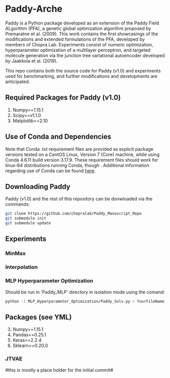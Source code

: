 # Paddy-Arche

Paddy is a Python package developed as an extension of the Paddy Field ALgorithm (PFA), a genetic global optimization algorithm proposed by Premaratne et al. (2009).  This work contains the first showcasings of the modifications and extended formulations of the PFA, developed by members of Chopra Lab.  Experiments consist of numeric optimization, hyperparameter optimization of a multilayer perceptron, and targeted molecule generation via the junction tree variational autoencoder developed by Jaakkola et al. (2019).

This repo contains both the source code for Paddy (v1.0) and experiments used for benchmarking, and further modifications and developments are anticipated.

## Required Packages for Paddy (v1.0)
1) Numpy==1.15.1
2) Scipy==v1.1.0
3) Matplotlib==2.10

## Use of Conda and Dependencies

Note that Conda .txt requirement files are provided as explicit package versions tested on a CentOS Linux, Version 7 (Core) machine, while using Conda 4.6.11 build version 3.17.9.  These requirement files should work for linux-64 distributions running Conda, though .  Additional information regarding use of Conda can be found [here](https://docs.conda.io/projects/conda/en/latest/_downloads/843d9e0198f2a193a3484886fa28163c/conda-cheatsheet.pdf). 

## Downloading Paddy

Paddy (v1.0) and the rest of this repository can be donwloaded via the commands:

```bash
git clone https://github.com/chopralab/Paddy_Manuscript_Repo
git submodule init
git submodule update
```

## Experiments
### MinMax


### Interpolation

### MLP Hyperparameter Optimization

Should be run in 'Paddy_MLP' directory in isolation mode using the comand:

```bash
python -I MLP_Hyperparameter_Optimization/Paddy_Solv.py > YourFileName.txt 
```

## Packages (see YML)

3) Numpy==1.15.1
4) Pandas==0.25.1
5) Keras==2.2.4
6) Sklearn==0.20.0

### JTVAE


#this is mostly a place holder for the initial commit#


